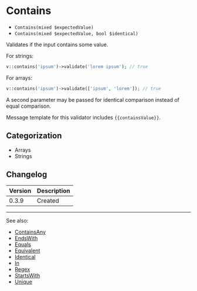 # Contains

- `Contains(mixed $expectedValue)`
- `Contains(mixed $expectedValue, bool $identical)`

Validates if the input contains some value.

For strings:

```php
v::contains('ipsum')->validate('lorem ipsum'); // true
```

For arrays:

```php
v::contains('ipsum')->validate(['ipsum', 'lorem']); // true
```

A second parameter may be passed for identical comparison instead
of equal comparison.

Message template for this validator includes `{{containsValue}}`.

## Categorization

- Arrays
- Strings

## Changelog

Version | Description
--------|-------------
  0.3.9 | Created

***
See also:

- [ContainsAny](ContainsAny.md)
- [EndsWith](EndsWith.md)
- [Equals](Equals.md)
- [Equivalent](Equivalent.md)
- [Identical](Identical.md)
- [In](In.md)
- [Regex](Regex.md)
- [StartsWith](StartsWith.md)
- [Unique](Unique.md)
